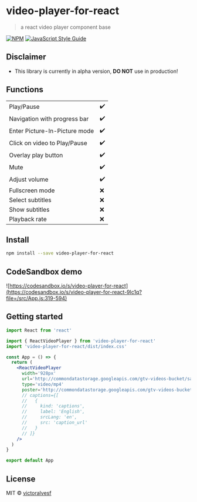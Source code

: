 # video-player-for-react

> a react video player component base

[![NPM](https://img.shields.io/npm/v/video-player-for-react.svg)](https://www.npmjs.com/package/video-player-for-react) [![JavaScript Style Guide](https://img.shields.io/badge/code_style-standard-brightgreen.svg)](https://standardjs.com)

## Disclaimer

- This library is currently in alpha version, **DO NOT** use in production!

## Functions

|                               |                    |
| ----------------------------- | ------------------ |
| Play/Pause                    | :heavy_check_mark: |
| Navigation with progress bar  | :heavy_check_mark: |
| Enter Picture-In-Picture mode | :heavy_check_mark: |
| Click on video to Play/Pause  | :heavy_check_mark: |
| Overlay play button           | :heavy_check_mark: |
| Mute                          | :heavy_check_mark: |
| Adjust volume                 | :heavy_check_mark: |
| Fullscreen mode               | :x:                |
| Select subtitles              | :x:                |
| Show subtitles                | :x:                |
| Playback rate                 | :x:                |

## Install

```bash
npm install --save video-player-for-react
```

## CodeSandbox demo

![https://codesandbox.io/s/video-player-for-react](https://codesandbox.io/s/video-player-for-react-9lc1q?file=/src/App.js:319-594)

## Getting started

```jsx
import React from 'react'

import { ReactVideoPlayer } from 'video-player-for-react'
import 'video-player-for-react/dist/index.css'

const App = () => {
  return (
    <ReactVideoPlayer
      width='928px'
      url='http://commondatastorage.googleapis.com/gtv-videos-bucket/sample/BigBuckBunny.mp4'
      type='video/mp4'
      poster='http://commondatastorage.googleapis.com/gtv-videos-bucket/sample/images/BigBuckBunny.jpg'
      // captions={[
      //   {
      //     kind: 'captions',
      //     label: 'English',
      //     srcLang: 'en',
      //     src: 'caption_url'
      //   }
      // ]}
    />
  )
}

export default App
```

## License

MIT © [victoralvesf](https://github.com/victoralvesf)
